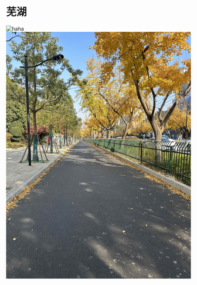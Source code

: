 # 芜湖

![haha](https://github.com/hustjimmy/hustjimmy.github.io/assets/32452082/1bed5fe5-34bd-4eab-a362-1fcff16e7884)
![haha](../images/wuhu-pic-2.jpeg)

